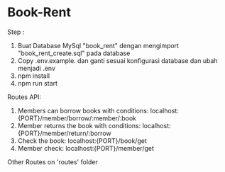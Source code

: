 # Book-Rent
Step :
1. Buat Database MySql "book_rent" dengan mengimport "book_rent_create.sql" pada database
2. Copy .env.example. dan ganti sesuai konfigurasi database dan ubah menjadi .env 
3. npm install 
4. npm run start

Routes API:
1. Members can borrow books with conditions:
localhost:{PORT}/member/borrow/:member/:book
2. Member returns the book with conditions:
localhost:{PORT}/member/return/:borrow
3. Check the book:
localhost:{PORT}/book/get
4. Member check:
localhost:{PORT}/member/get

Other Routes on 'routes' folder

